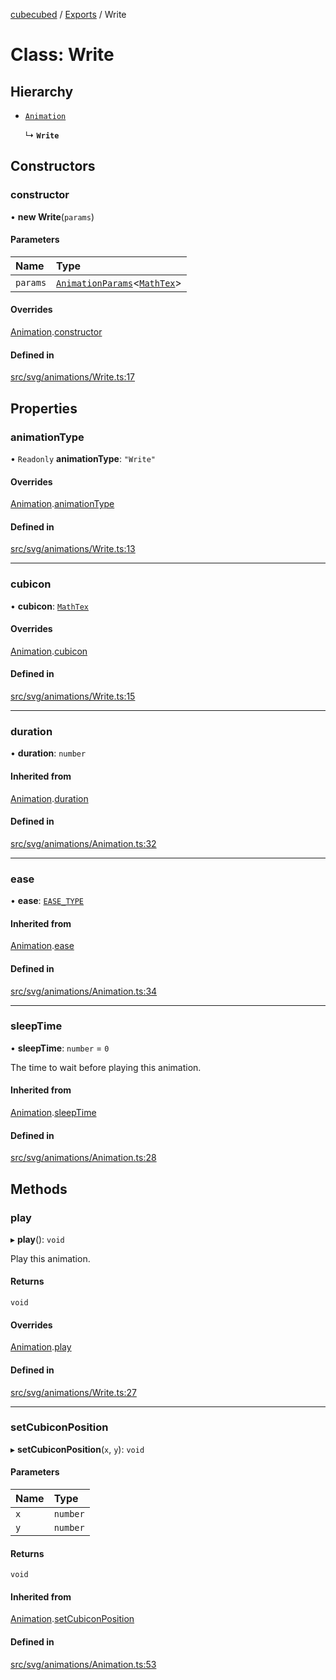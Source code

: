 [cubecubed](/reference/README.md) / [Exports](/reference/modules.md) / Write

# Class: Write

## Hierarchy

- [`Animation`](/reference/classes/Animation.md)

  ↳ **`Write`**

## Constructors

### constructor

• **new Write**(`params`)

#### Parameters

| Name | Type |
| :------ | :------ |
| `params` | [`AnimationParams`](/reference/interfaces/AnimationParams.md)<[`MathTex`](/reference/classes/MathTex.md)\> |

#### Overrides

[Animation](/reference/classes/Animation.md).[constructor](/reference/classes/Animation.md#constructor)

#### Defined in

[src/svg/animations/Write.ts:17](https://github.com/imaphatduc/cubecubed/blob/f8be6e1/src/svg/animations/Write.ts#L17)

## Properties

### animationType

• `Readonly` **animationType**: ``"Write"``

#### Overrides

[Animation](/reference/classes/Animation.md).[animationType](/reference/classes/Animation.md#animationtype)

#### Defined in

[src/svg/animations/Write.ts:13](https://github.com/imaphatduc/cubecubed/blob/f8be6e1/src/svg/animations/Write.ts#L13)

___

### cubicon

• **cubicon**: [`MathTex`](/reference/classes/MathTex.md)

#### Overrides

[Animation](/reference/classes/Animation.md).[cubicon](/reference/classes/Animation.md#cubicon)

#### Defined in

[src/svg/animations/Write.ts:15](https://github.com/imaphatduc/cubecubed/blob/f8be6e1/src/svg/animations/Write.ts#L15)

___

### duration

• **duration**: `number`

#### Inherited from

[Animation](/reference/classes/Animation.md).[duration](/reference/classes/Animation.md#duration)

#### Defined in

[src/svg/animations/Animation.ts:32](https://github.com/imaphatduc/cubecubed/blob/f8be6e1/src/svg/animations/Animation.ts#L32)

___

### ease

• **ease**: [`EASE_TYPE`](/reference/types/EASE_TYPE.md)

#### Inherited from

[Animation](/reference/classes/Animation.md).[ease](/reference/classes/Animation.md#ease)

#### Defined in

[src/svg/animations/Animation.ts:34](https://github.com/imaphatduc/cubecubed/blob/f8be6e1/src/svg/animations/Animation.ts#L34)

___

### sleepTime

• **sleepTime**: `number` = `0`

The time to wait before playing this animation.

#### Inherited from

[Animation](/reference/classes/Animation.md).[sleepTime](/reference/classes/Animation.md#sleeptime)

#### Defined in

[src/svg/animations/Animation.ts:28](https://github.com/imaphatduc/cubecubed/blob/f8be6e1/src/svg/animations/Animation.ts#L28)

## Methods

### play

▸ **play**(): `void`

Play this animation.

#### Returns

`void`

#### Overrides

[Animation](/reference/classes/Animation.md).[play](/reference/classes/Animation.md#play)

#### Defined in

[src/svg/animations/Write.ts:27](https://github.com/imaphatduc/cubecubed/blob/f8be6e1/src/svg/animations/Write.ts#L27)

___

### setCubiconPosition

▸ **setCubiconPosition**(`x`, `y`): `void`

#### Parameters

| Name | Type |
| :------ | :------ |
| `x` | `number` |
| `y` | `number` |

#### Returns

`void`

#### Inherited from

[Animation](/reference/classes/Animation.md).[setCubiconPosition](/reference/classes/Animation.md#setcubiconposition)

#### Defined in

[src/svg/animations/Animation.ts:53](https://github.com/imaphatduc/cubecubed/blob/f8be6e1/src/svg/animations/Animation.ts#L53)
